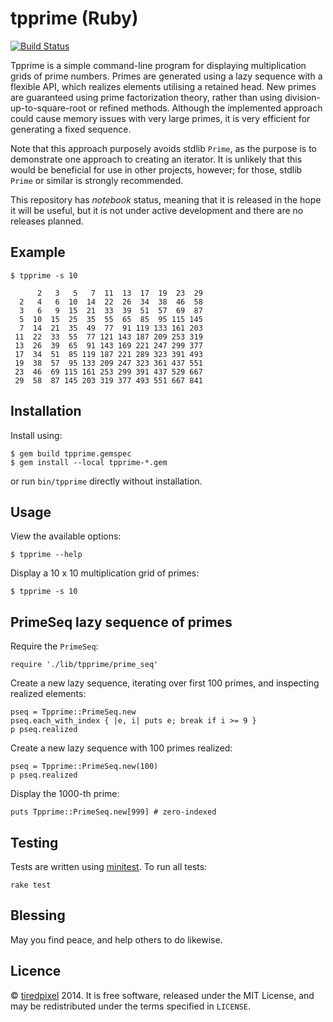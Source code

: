 # tpprime (Ruby)

[![Build Status](https://travis-ci.org/tiredpixel/tpprime-rb.png?branch=master)](https://travis-ci.org/tiredpixel/tpprime-rb)

Tpprime is a simple command-line program for displaying multiplication grids of
prime numbers. Primes are generated using a lazy sequence with a flexible API,
which realizes elements utilising a retained head. New primes are guaranteed
using prime factorization theory, rather than using division-up-to-square-root
or refined methods. Although the implemented approach could cause memory issues
with very large primes, it is very efficient for generating a fixed sequence.

Note that this approach purposely avoids stdlib `Prime`, as the purpose is to
demonstrate one approach to creating an iterator. It is unlikely that this would
be beneficial for use in other projects, however; for those, stdlib `Prime` or
similar is strongly recommended.

This repository has *notebook* status, meaning that it is released in the hope
it will be useful, but it is not under active development and there are no
releases planned.


## Example

    $ tpprime -s 10

          2   3   5   7  11  13  17  19  23  29
      2   4   6  10  14  22  26  34  38  46  58
      3   6   9  15  21  33  39  51  57  69  87
      5  10  15  25  35  55  65  85  95 115 145
      7  14  21  35  49  77  91 119 133 161 203
     11  22  33  55  77 121 143 187 209 253 319
     13  26  39  65  91 143 169 221 247 299 377
     17  34  51  85 119 187 221 289 323 391 493
     19  38  57  95 133 209 247 323 361 437 551
     23  46  69 115 161 253 299 391 437 529 667
     29  58  87 145 203 319 377 493 551 667 841


## Installation

Install using:

    $ gem build tpprime.gemspec
    $ gem install --local tpprime-*.gem

or run `bin/tpprime` directly without installation.


## Usage

View the available options:

    $ tpprime --help

Display a 10 x 10 multiplication grid of primes:

    $ tpprime -s 10


## PrimeSeq lazy sequence of primes

Require the `PrimeSeq`:

    require './lib/tpprime/prime_seq'

Create a new lazy sequence, iterating over first 100 primes, and inspecting
realized elements:

    pseq = Tpprime::PrimeSeq.new
    pseq.each_with_index { |e, i| puts e; break if i >= 9 }
    p pseq.realized

Create a new lazy sequence with 100 primes realized:

    pseq = Tpprime::PrimeSeq.new(100)
    p pseq.realized

Display the 1000-th prime:

    puts Tpprime::PrimeSeq.new[999] # zero-indexed


## Testing

Tests are written using [minitest](https://github.com/seattlerb/minitest).
To run all tests:

    rake test


## Blessing

May you find peace, and help others to do likewise.


## Licence

© [tiredpixel](http://www.tiredpixel.com) 2014.
It is free software, released under the MIT License, and may be redistributed
under the terms specified in `LICENSE`.

